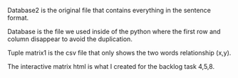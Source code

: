 Database2 is the original file that contains everything in the sentence format.

Database is the file we used inside of the python where the first row and column disappear to avoid the duplication.

Tuple matrix1 is the csv file that only shows the two words relationship (x,y).

The interactive matrix html is what I created for the backlog task 4,5,8. 
